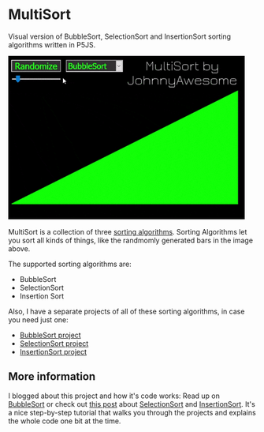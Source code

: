 # MultiSort
Visual version of BubbleSort, SelectionSort and InsertionSort sorting algorithms written in P5JS.

![MultiSort](https://raw.githubusercontent.com/johnnyawesome/MultiSort/master/MultiSort/DemoImages/MultiSort.gif)

MultiSort is a collection of three [sorting algorithms](https://en.wikipedia.org/wiki/Sorting_algorithm). Sorting Algorithms let you sort all kinds of things, like the randmomly generated bars in the image above.

The supported sorting algorithms are:

- BubbleSort
- SelectionSort
- Insertion Sort

Also, I have a separate projects of all of these sorting algorithms, in case you need just one:

- [BubbleSort project](https://github.com/johnnyawesome/BubbleSort)
- [SelectionSort project](https://github.com/johnnyawesome/SelectionSort)
- [InsertionSort project](https://github.com/johnnyawesome/InsertionSort)

## More information

I blogged about this project and how it's code works: Read up on [BubbleSort](https://breaksome.tech/sorting-algorithm-coding-bubblesort-in-p5js/) or check out [this post](https://breaksome.tech/sorting-algorithm:-selectionsort-and-insertionsort/) about [SelectionSort](https://breaksome.tech/sorting-algorithm:-selectionsort-and-insertionsort/) and [InsertionSort](https://breaksome.tech/sorting-algorithm:-selectionsort-and-insertionsort/).
It's a nice step-by-step tutorial that walks you through the projects and explains the whole code one bit at the time.

